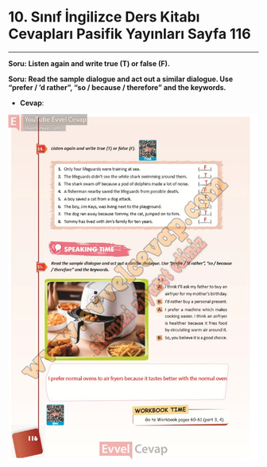# 10. Sınıf İngilizce Ders Kitabı Cevapları Pasifik Yayınları Sayfa 116

---

**Soru: Listen again and write true (T) or false (F).**

**Soru: Read the sample dialogue and act out a similar dialogue. Use “prefer / ’d rather”, “so / because / therefore” and the keywords.**

-   **Cevap**:

![Image 1](./image_1.jpg)